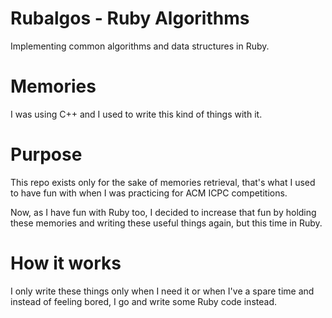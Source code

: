 # Rubalgos - Ruby Algorithms
Implementing common algorithms and data structures in Ruby.

# Memories
I was using C++ and I used to write this kind of things with it.

# Purpose
This repo exists only for the sake of memories retrieval, that's what I used to have fun with when I was practicing for ACM ICPC competitions.

Now, as I have fun with Ruby too, I decided to increase that fun by holding these memories and writing these useful things again, but this time in Ruby.

# How it works
I only write these things only when I need it or when I've a spare time and instead of feeling bored, I go and write some Ruby code instead.
